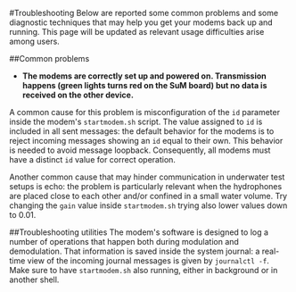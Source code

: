 #Troubleshooting
Below are reported some common problems and some diagnostic techniques that may help you get your modems back up and running. This page will be updated as relevant usage difficulties arise among users.

##Common problems
* **The modems are correctly set up and powered on. Transmission happens (green lights turns red on the SuM board) but no data is received on the other device.**

A common cause for this problem is misconfiguration of the `id` parameter inside the modem's `startmodem.sh` script. The value assigned to `id` is included in all sent messages: the default behavior for the modems is to reject incoming messages showing an `id` equal to their own. This behavior is needed to avoid message loopback.
Consequently, all modems must have a distinct `id` value for correct operation.

Another common cause that may hinder communication in underwater test setups is echo: the problem is particularly relevant when the hydrophones are placed close to each other and/or confined in a small water volume. Try changing the `gain` value inside `startmodem.sh` trying also lower values down to 0.01.


##Troubleshooting utilities
The modem's software is designed to log a number of operations that happen both during modulation and demodulation. That information is saved inside the system journal: a real-time view of the incoming journal messages is given by `journalctl -f`. Make sure to have `startmodem.sh` also running, either in background or in another shell.
